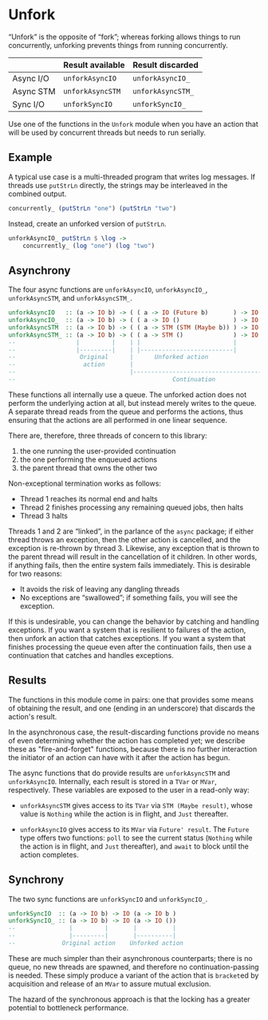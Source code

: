 # Unfork

“Unfork” is the opposite of “fork”; whereas forking allows things
to run concurrently, unforking prevents things from running concurrently.

|             | Result available   | Result discarded   |
| ----------- | ------------------ | ------------------ |
| Async I/O   | `unforkAsyncIO`    | `unforkAsyncIO_`   |
| Async STM   | `unforkAsyncSTM`   | `unforkAsyncSTM_`  |
| Sync I/O    | `unforkSyncIO`     | `unforkSyncIO_`    |

Use one of the functions in the `Unfork` module when you have an action that
will be used by concurrent threads but needs to run serially.

## Example

A typical use case is a multi-threaded program that writes log messages. If
threads use `putStrLn` directly, the strings may be interleaved in the combined
output.

```haskell
concurrently_ (putStrLn "one") (putStrLn "two")
```

Instead, create an unforked version of `putStrLn`.

```haskell
unforkAsyncIO_ putStrLn $ \log ->
    concurrently_ (log "one") (log "two")
```


## Asynchrony

The four async functions are `unforkAsyncIO`, `unforkAsyncIO_`, `unforkAsyncSTM`,
and `unforkAsyncSTM_`.

```haskell
unforkAsyncIO   :: (a -> IO b) -> ( ( a -> IO (Future b)       ) -> IO c ) -> IO c
unforkAsyncIO_  :: (a -> IO b) -> ( ( a -> IO ()               ) -> IO c ) -> IO c
unforkAsyncSTM  :: (a -> IO b) -> ( ( a -> STM (STM (Maybe b)) ) -> IO c ) -> IO c
unforkAsyncSTM_ :: (a -> IO b) -> ( ( a -> STM ()              ) -> IO c ) -> IO c
--                 |         |    | |                          |         |
--                 |---------|    | |--------------------------|         |
--                  Original      |      Unforked action                 |
--                   action       |                                      |
--                                |--------------------------------------|
--                                            Continuation
```

These functions all internally use a queue. The unforked action does not perform
the underlying action at all, but instead merely writes to the queue. A separate
thread reads from the queue and performs the actions, thus ensuring that the
actions are all performed in one linear sequence.

There are, therefore, three threads of concern to this library:

  1. the one running the user-provided continuation
  2. the one performing the enqueued actions
  3. the parent thread that owns the other two

Non-exceptional termination works as follows:

  - Thread 1 reaches its normal end and halts
  - Thread 2 finishes processing any remaining queued jobs, then halts
  - Thread 3 halts

Threads 1 and 2 are “linked”, in the parlance of the `async` package; if either
thread throws an exception, then the other action is cancelled, and the
exception is re-thrown by thread 3. Likewise, any exception that is thrown to
the parent thread will result in the cancellation of it children. In other
words, if anything fails, then the entire system fails immediately. This is
desirable for two reasons:

  - It avoids the risk of leaving any dangling threads
  - No exceptions are “swallowed”; if something fails, you will see the
    exception.

If this is undesirable, you can change the behavior by catching and handling
exceptions. If you want a system that is resilient to failures of the action,
then unfork an action that catches exceptions. If you want a system that
finishes processing the queue even after the continuation fails, then use a
continuation that catches and handles exceptions.


## Results

The functions in this module come in pairs: one that provides some means of
obtaining the result, and one (ending in an underscore) that discards the
action's result.

In the asynchronous case, the result-discarding functions provide no means of
even determining whether the action has completed yet; we describe these as
"fire-and-forget" functions, because there is no further interaction the
initiator of an action can have with it after the action has begun.

The async functions that do provide results are `unforkAsyncSTM` and
`unforkAsyncIO`. Internally, each result is stored in a `TVar` or `MVar`,
respectively. These variables are exposed to the user in a read-only way:

  - `unforkAsyncSTM` gives access to its `TVar` via `STM (Maybe result)`,
    whose value is `Nothing` while the action is in flight, and `Just`
    thereafter.

  - `unforkAsyncIO` gives access to its `MVar` via `Future' result`.
    The `Future` type offers two functions: `poll` to see the current
    status (`Nothing` while the action is in flight, and `Just` thereafter),
    and `await` to block until the action completes.


## Synchrony

The two sync functions are `unforkSyncIO` and `unforkSyncIO_`.

```haskell
unforkSyncIO  :: (a -> IO b) -> IO (a -> IO b )
unforkSyncIO_ :: (a -> IO b) -> IO (a -> IO ())
--               |         |       |          |
--               |---------|       |----------|
--             Original action    Unforked action
```

These are much simpler than their asynchronous counterparts; there is no queue,
no new threads are spawned, and therefore no continuation-passing is needed.
These simply produce a variant of the action that is `bracket`ed by acquisition
and release of an `MVar` to assure mutual exclusion.

The hazard of the synchronous approach is that the locking has a greater
potential to bottleneck performance.
